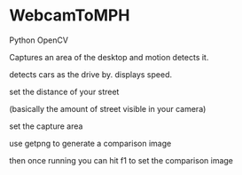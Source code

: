 # WebcamToMPH
Python OpenCV

Captures an area of the desktop and motion detects it.

detects cars as the drive by. displays speed.

set the distance of your street

(basically the amount of street visible in your camera)


set the capture area


use getpng to generate a comparison image


then once running you can hit f1 to set the comparison image
